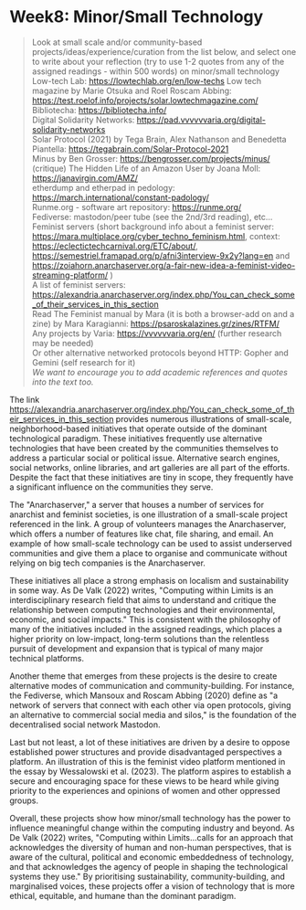 # Week8: Minor/Small Technology
>Look at small scale and/or community-based projects/ideas/experience/curation from the list below, and select one to write about your reflection (try to use 1-2 quotes from any of the assigned readings - within 500 words) on minor/small technology  
>Low-tech Lab: https://lowtechlab.org/en/low-techs
>Low tech magazine by Marie Otsuka and Roel Roscam Abbing: https://test.roelof.info/projects/solar.lowtechmagazine.com/  
>Bibliotecha: https://bibliotecha.info/  
>Digital Solidarity Networks: https://pad.vvvvvvaria.org/digital-solidarity-networks  
>Solar Protocol (2021) by Tega Brain, Alex Nathanson and Benedetta Piantella: https://tegabrain.com/Solar-Protocol-2021  
>Minus by Ben Grosser: https://bengrosser.com/projects/minus/  
>(critique) The Hidden Life of an Amazon User by Joana Moll: https://janavirgin.com/AMZ/  
>etherdump and etherpad in pedology: https://march.international/constant-padology/  
>Runme.org - software art repository: https://runme.org/  
>Fediverse: mastodon/peer tube (see the 2nd/3rd reading), etc…  
>Feminist servers (short background info about a feminist server: https://mara.multiplace.org/cyber_techno_feminism.html, context: https://eclectictechcarnival.org/ETC/about/, https://semestriel.framapad.org/p/afni3interview-9x2y?lang=en and https://zoiahorn.anarchaserver.org/a-fair-new-idea-a-feminist-video-streaming-platform/ )  
>A list of feminist servers: https://alexandria.anarchaserver.org/index.php/You_can_check_some_of_their_services_in_this_section  
>Read The Feminist manual by Mara (it is both a browser-add on and a zine) by Mara Karagianni: https://psaroskalazines.gr/zines/RTFM/  
>Any projects by Varia: https://vvvvvvaria.org/en/ (further research may be needed)  
>Or other alternative networked protocols beyond HTTP: Gopher and Gemini (self research for it)  
>*We want to encourage you to add academic references and quotes into the text too.*

The link https://alexandria.anarchaserver.org/index.php/You_can_check_some_of_their_services_in_this_section provides numerous illustrations of small-scale, neighborhood-based initiatives that operate outside of the dominant technological paradigm. These initiatives frequently use alternative technologies that have been created by the communities themselves to address a particular social or political issue. Alternative search engines, social networks, online libraries, and art galleries are all part of the efforts. Despite the fact that these initiatives are tiny in scope, they frequently have a significant influence on the communities they serve.

The "Anarchaserver," a server that houses a number of services for anarchist and feminist societies, is one illustration of a small-scale project referenced in the link. A group of volunteers manages the Anarchaserver, which offers a number of features like chat, file sharing, and email. An example of how small-scale technology can be used to assist underserved communities and give them a place to organise and communicate without relying on big tech companies is the Anarchaserver.

These initiatives all place a strong emphasis on localism and sustainability in some way. As De Valk (2022) writes, "Computing within Limits is an interdisciplinary research field that aims to understand and critique the relationship between computing technologies and their environmental, economic, and social impacts." This is consistent with the philosophy of many of the initiatives included in the assigned readings, which places a higher priority on low-impact, long-term solutions than the relentless pursuit of development and expansion that is typical of many major technical platforms.

Another theme that emerges from these projects is the desire to create alternative modes of communication and community-building.  For instance, the Fediverse, which Mansoux and Roscam Abbing (2020) define as "a network of servers that connect with each other via open protocols, giving an alternative to commercial social media and silos," is the foundation of the decentralised social network Mastodon.

Last but not least, a lot of these initiatives are driven by a desire to oppose established power structures and provide disadvantaged perspectives a platform. An illustration of this is the feminist video platform mentioned in the essay by Wessalowski et al. (2023). The platform aspires to establish a secure and encouraging space for these views to be heard while giving priority to the experiences and opinions of women and other oppressed groups.

Overall, these projects show how minor/small technology has the power to influence meaningful change within the computing industry and beyond. As De Valk (2022) writes, "Computing within Limits...calls for an approach that acknowledges the diversity of human and non-human perspectives, that is aware of the cultural, political and economic embeddedness of technology, and that acknowledges the agency of people in shaping the technological systems they use." By prioritising sustainability, community-building, and marginalised voices, these projects offer a vision of technology that is more ethical, equitable, and humane than the dominant paradigm.

